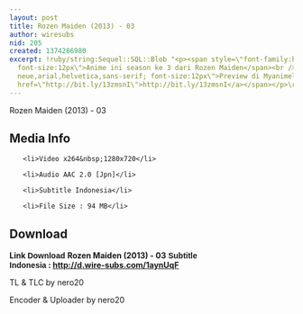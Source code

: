 ```yaml
---
layout: post
title: Rozen Maiden (2013) - 03
author: wiresubs
nid: 205
created: 1374286980
excerpt: !ruby/string:Sequel::SQL::Blob "<p><span style=\"font-family:helvetica neue,arial,helvetica,sans-serif;
  font-size:12px\">Anime ini season ke 3 dari Rozen Maiden</span><br />\r\n<span style=\"font-family:helvetica
  neue,arial,helvetica,sans-serif; font-size:12px\">Preview di Myanimelist :&nbsp;<a
  href=\"http://bit.ly/13zmsnI\">http://bit.ly/13zmsnI</a></span></p>\r\n"
---
```

<p class="rtecenter">Rozen Maiden (2013) - 03</p>

<h2>Media Info</h2>

<ul>
	<li>Video x264&nbsp;1280x720</li>
	<li>Audio AAC 2.0 [Jpn]</li>
	<li>Subtitle Indonesia</li>
	<li>File Size : 94 MB</li>
</ul>

<h2>Download</h2>

<p><strong>Link&nbsp;<span style="font-family:sans-serif,arial,verdana,trebuchet ms">Download&nbsp;</span>Rozen Maiden (2013) - 03</strong><strong><span style="font-family:sans-serif,arial,verdana,trebuchet ms">&nbsp;Subtitle Indonesia</span><strong>&nbsp;:&nbsp;</strong></strong><strong><strong><a href="http://d.wire-subs.com/1aynUqF">http://d.wire-subs.com/1aynUqF</a></strong></strong></p>

<p>TL &amp; TLC by nero20<br />
Encoder &amp; Uploader by nero20</p>
